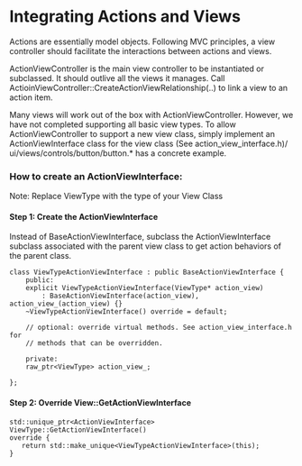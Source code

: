 # Integrating Actions and Views

Actions are essentially model objects. Following MVC principles, a view
controller should facilitate the interactions between actions and views.


ActionViewController is the main view controller to be instantiated or
subclassed. It should outlive all the views it manages. Call
ActioinViewController::CreateActionViewRelationship(..) to link a view to an
action item.


Many views will work out of the box with ActionViewController. However, we have
not completed supporting all basic view types. To allow ActionViewController to
support a new view class, simply implement an ActionViewInterface class for the
view class (See action_view_interface.h)/ ui/views/controls/button/button.* has
a concrete example.

### How to create an ActionViewInterface:

Note: Replace ViewType with the type of your View Class

#### Step 1: Create the ActionViewInterface

Instead of BaseActionViewInterface, subclass the ActionViewInterface subclass
associated with the parent view class to get action behaviors of the parent
class.

```
class ViewTypeActionViewInterface : public BaseActionViewInterface {
    public:
    explicit ViewTypeActionViewInterface(ViewType* action_view)
        : BaseActionViewInterface(action_view), action_view_(action_view) {}
    ~ViewTypeActionViewInterface() override = default;

    // optional: override virtual methods. See action_view_interface.h for
    // methods that can be overridden.

    private:
    raw_ptr<ViewType> action_view_;

};
```

#### Step 2: Override View::GetActionViewInterface

```
std::unique_ptr<ActionViewInterface> ViewType::GetActionViewInterface()
override {
   return std::make_unique<ViewTypeActionViewInterface>(this);
}
```
